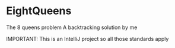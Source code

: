 # EightQueens
The 8 queens problem
A backtracking solution by me

IMPORTANT: This is an IntelliJ project so all those standards apply
